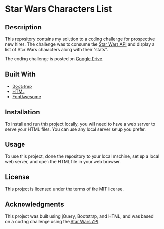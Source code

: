 # Star Wars Characters List

## Description

This repository contains my solution to a coding challenge for prospective new hires. The challenge was to consume the [Star Wars API](https://swapi.dev/) and display a list of Star Wars characters along with their "stats".

The coding challenge is posted on [Google Drive](https://docs.google.com/document/d/1M_XkPbHSIuQEDfV8Y7WQYsPjStHveF1o6mGvKQQzd-Y/edit?usp=sharing).

## Built With

- [Bootstrap](https://getbootstrap.com/)
- [HTML](https://developer.mozilla.org/en-US/docs/Web/HTML)
- [FontAwesome](https://fontawesome.com/)

## Installation

To install and run this project locally, you will need to have a web server to serve your HTML files. You can use any local server setup you prefer.

## Usage

To use this project, clone the repository to your local machine, set up a local web server, and open the HTML file in your web browser.

## License

This project is licensed under the terms of the MIT license.

## Acknowledgments

This project was built using jQuery, Bootstrap, and HTML, and was based on a coding challenge using the [Star Wars API](https://swapi.dev/).